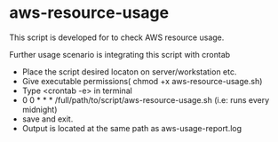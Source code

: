 # aws-resource-usage
This script is developed for to check AWS resource usage.

Further usage scenario is integrating this script with crontab
- Place the script desired locaton on server/workstation etc.
- Give executable permissions( chmod +x aws-resource-usage.sh)
- Type <crontab -e> in terminal
- 0 0 * * * /full/path/to/script/aws-resource-usage.sh
  (i.e: runs every midnight)
- save and exit.
- Output is located at the same path as aws-usage-report.log
